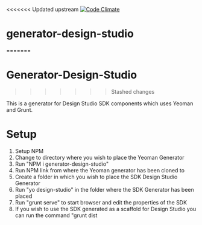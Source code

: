 <<<<<<< Updated upstream
[![Code Climate](https://codeclimate.com/github/stbutler11/generator-design-studio/badges/gpa.svg)](https://codeclimate.com/github/stbutler11/generator-design-studio)

# generator-design-studio
=======
# Generator-Design-Studio
>>>>>>> Stashed changes

This is a generator for Design Studio SDK components which uses
Yeoman and Grunt.

# Setup 

1. Setup NPM
2. Change to directory where you wish to place the Yeoman Generator
3. Run "NPM i generator-design-studio"
4. Run NPM link from where the Yeoman generator has been cloned to
5. Create a folder in which you wish to place the SDK Design Studio
Generator
6. Run "yo design-studio" in the folder where the SDK Generator has
been placed
7. Run "grunt serve" to start browser and edit the properties of the SDK
8. If you wish to use the SDK generated as a scaffold for Design Studio 
   you can run the command "grunt dist
